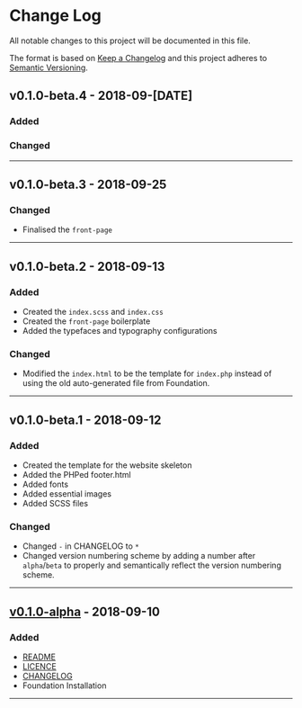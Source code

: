 # Change Log

All notable changes to this project will be documented in this file.

The format is based on [Keep a Changelog](http://keepachangelog.com/) and this project adheres to [Semantic Versioning](http://semver.org/).

## v0.1.0-beta.4 - 2018-09-[DATE]

### Added

### Changed

---

## v0.1.0-beta.3 - 2018-09-25

### Changed

* Finalised the `front-page`

---

## v0.1.0-beta.2 - 2018-09-13

### Added

* Created the `index.scss` and `index.css`
* Created the `front-page` boilerplate
* Added the typefaces and typography configurations

### Changed

* Modified the `index.html` to be the template for `index.php` instead of using the old auto-generated file from Foundation.

---

## v0.1.0-beta.1 - 2018-09-12

### Added

* Created the template for the website skeleton
* Added the PHPed footer.html
* Added fonts
* Added essential images
* Added SCSS files

### Changed

* Changed `-` in CHANGELOG to `*`
* Changed version numbering scheme by adding a number after `alpha`/`beta` to properly and semantically reflect the version numbering scheme.

---

## [v0.1.0-alpha](https://github.com/theThaiAstro/Suriyakras/releases/tag/v0.1.0-alpha) - 2018-09-10

### Added

* [README](./README.md)
* [LICENCE](./LICENCE)
* [CHANGELOG](./CHANGELOG.md)
* Foundation Installation

---